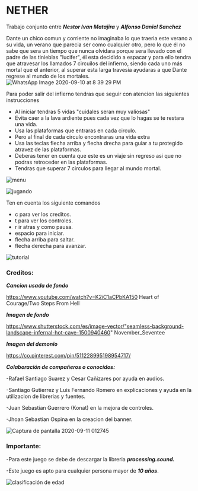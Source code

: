 NETHER
================

Trabajo conjunto entre ***Nestor Ivan Matajira*** y ***Alfonso Daniel Sanchez***

Dante un chico comun y corriente no imaginaba 
lo que traeria este verano a su vida, un verano 
que parecia ser como cualquier otro, pero lo que 
él no sabe que sera un tiempo que nunca olvidara
porque sera llevado con el padre de las tinieblas 
"lucifer", él esta decidido a espacar y para ello
tendra que atravesar los llamados 7 circuilos 
del infierno, siendo cada uno más mortal que 
el anterior, al superar esta larga travesia 
ayudaras a que Dante regrese al mundo de los 
mortales.
![WhatsApp Image 2020-09-10 at 8 39 29 PM](https://user-images.githubusercontent.com/68023577/92853188-2d212b00-f3b5-11ea-8e43-f425de83f26f.jpeg)


Para poder salir del infierno tendras que 
seguir con atencion las siguientes instrucciones
 
 - Al iniciar tendras 5 vidas "cuidales seran muy valiosas" 
 - Evita caer a la lava ardiente pues cada vez que lo hagas
 se te restara una vida.
 - Usa las plataformas que entraras en cada circulo. 
 - Pero al final de cada circulo encontraras una vida extra 
 - Usa las teclas flecha arriba y flecha drecha para guiar a 
 tu protegido atravez de las plataformas. 
 - Deberas tener en cuenta que este es un viaje sin regreso
 asi que no podras retroceder en las plataformas.
 - Tendras que superar 7 circulos para llegar al mundo mortal.

![menu](https://user-images.githubusercontent.com/68088413/92854326-8473cb00-f3b6-11ea-9b01-420d8ddff062.png)

![jugando](https://user-images.githubusercontent.com/68088413/92854451-aff6b580-f3b6-11ea-999d-215a72e8dcc0.png)

Ten en cuenta los siguiente comandos
 - c para ver los creditos. 
 - t para ver los controles. 
 - r ir atras y como pausa.
 - espacio para iniciar. 
 - flecha arriba para saltar.
 - flecha derecha para avanzar. 

![tutorial](https://user-images.githubusercontent.com/68088413/92854489-c56bdf80-f3b6-11ea-8290-86dfc8c8c27a.png)

### Creditos: 

***Cancion usada de fondo***

https://www.youtube.com/watch?v=K2iC1aCPbKA150
Heart of Courage/Two Steps From Hell

***Imagen de fondo***

https://www.shutterstock.com/es/image-vector/"seamless-background-landscape-infernal-hot-cave-1500940460"
November_Seventee

***Imagen del demonio***

https://co.pinterest.com/pin/511228995198954717/

***Colaboración de compañeros o conocidos:***

-Rafael Santiago Suarez y Cesar Cañizares por ayuda en audios.

-Santiago Gutierrez y Luis Fernando Romero en explicaciones y ayuda en la utilizacion de librerias y fuentes.

-Juan Sebastian Guerrero (Konat) en la mejora de controles.

-Jhoan Sebastian Ospina en la creacion del banner.

 

![Captura de pantalla 2020-09-11 012745](https://user-images.githubusercontent.com/68023577/92877227-8e0a2c80-f3d0-11ea-9db6-300ba2d8fd39.png)


### Importante: 

-Para este juego se debe de descargar la libreria ***processing.sound.***

-Este juego es apto para cualquier persona mayor de ***10 años***.


![clasificación de edad](https://user-images.githubusercontent.com/68088413/92855096-82f6d280-f3b7-11ea-8853-e26d3355e9cc.png)

